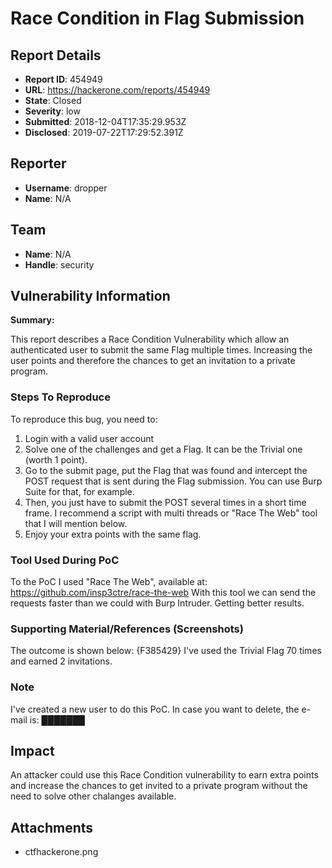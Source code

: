 # Race Condition in Flag Submission

## Report Details
- **Report ID**: 454949
- **URL**: https://hackerone.com/reports/454949
- **State**: Closed
- **Severity**: low
- **Submitted**: 2018-12-04T17:35:29.953Z
- **Disclosed**: 2019-07-22T17:29:52.391Z

## Reporter
- **Username**: dropper
- **Name**: N/A

## Team
- **Name**: N/A
- **Handle**: security

## Vulnerability Information
**Summary:**

This report describes a Race Condition Vulnerability which allow an authenticated user to submit the same Flag multiple times. Increasing the user points and therefore the chances to get an invitation to a private program.

### Steps To Reproduce
To  reproduce this bug, you need to:
1. Login with a valid user account
2. Solve one of the challenges and get a Flag. It can be the Trivial one (worth 1 point).
3. Go to the submit page, put the Flag that was found and intercept the POST request that is sent during the Flag submission. You can use Burp Suite for that, for example.
4. Then, you just have to submit the POST several times in a short time frame. I recommend a script with multi threads or "Race The Web" tool that I will mention below.
5. Enjoy your extra points with the same flag.

### Tool Used During PoC
To the PoC I used "Race The Web", available at: https://github.com/insp3ctre/race-the-web
With this tool we can send the requests faster than we could with Burp Intruder. Getting better results. 

### Supporting Material/References (Screenshots)
The outcome is shown below:
 {F385429}
I've used the Trivial Flag 70 times and earned 2 invitations.

### Note
I've created a new user to do this PoC. In case you want to delete, the e-mail is: ███████

## Impact

An attacker could use this Race Condition vulnerability to earn extra points and increase the chances to get invited to a private program without the need to solve other chalanges available.

## Attachments
- ctfhackerone.png
